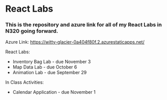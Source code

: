 # React Labs

### This is the repository and azure link for all of my React Labs in N320 going forward.

Azure Link: https://witty-glacier-0a404f80f.2.azurestaticapps.net/

React Labs: 
* Inventory Bag Lab - due November 3
* Map Data Lab - due October 6
* Animation Lab - due September 29

In Class Activities:
* Calendar Application - due November 1